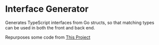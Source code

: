 # Interface Generator

Generates TypeScript interfaces from Go structs, so that matching types can be used in both the front and back end.

Repurposes some code from [This Project](https://github.com/StirlingMarketingGroup/go2ts/blob/master/assets/go/main.go)

